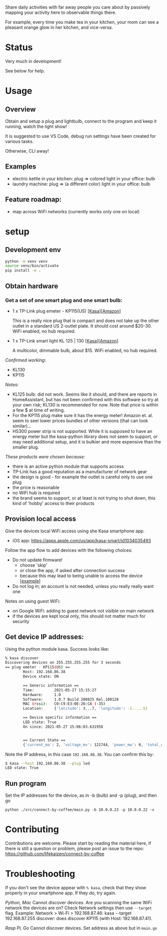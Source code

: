 Share daily activities with far away people you care about
by passively mapping your activity here to observable things there.

For example, every time you make tea in your kitchen,
your mom can see a pleasant orange glow in her kitchen,
and vice-versa.

# Status

Very much in development!

See below for help.

# Usage

## Overview

Obtain and setup a plug and lightbulb, connect to the program and keep it running, watch the light show!

It is suggested to use VS Code, debug run settings have been created for various tasks.

Otherwise, CLI away!

## Examples

- electric kettle in your kitchen: plug => colored light in your office: bulb
- laundry machine: plug => (a different color) light in your office: bulb

## Feature roadmap:

- map across WiFi networks (currently works only one on local)

# setup

## Development env

```sh
python -m venv venv
source venv/bin/activate
pip install -e .
```

## Obtain hardware

### Get a set of one smart plug and one smart bulb:

- 1 x TP-Link plug emeter - KP115(US) [[Kasa](https://www.kasasmart.com/us/products/smart-plugs/kasa-smart-plug-slim-energy-monitoring-kp115)][[Amazon](https://www.amazon.com/Kasa-Energy-Monitoring-Smart-Plug/dp/B08LN3C7WK)]

  This is a really nice plug that is compact and does not take up the other outlet in a standard US 2-outlet plate. It should cost around $20-30. WiFi enabled, no hub required.

- 1 x TP-Link smart light KL 125 | 130 [[Kasa](https://www.kasasmart.com/us/products/smart-lighting/kasa-smart-light-bulb-multicolor-kl130)][[Amazon](https://www.amazon.com/gp/product/B07FZ6PLJG/ref=ppx_yo_dt_b_asin_title_o00_s00)]

  A multicolor, dimmable bulb, about $15. WiFi enabled, no hub required.

_Confirmed working_:

- KL130
- KP115

_Notes_:

- KL125 bulb: did not work. Seems like it should, and there are reports in HomeAssistant, but has not been confirmed with this software so try at your own risk; KL130 is recommended for now. Note that price is within a few $ at time of writing.
- For the KP115 plug make sure it has the energy meter! Amazon et. al. seem to seel lower prices bundles of other versions (that can look similar)...
- HS300 power strip is not supported. While it is supposed to have an energy meter but the kasa-python library does not seem to support, or may need additional setup, and it is bulkier and more expensive than the smaller plug.

_These products were chosen because:_

- there is an active python module that supports access
- TP-Link has a good reputation as a manufacturer of network gear
- the design is good - for example the outlet is careful only to use one plug
- the price is reasonable
- no WiFi hub is required
- the brand seems to support, or at least is not trying to shut down, this kind of 'hobby' access to their products

## Provision local access

Give the devices local WiFi access using she Kasa smartphone app.

- iOS app: https://apps.apple.com/us/app/kasa-smart/id1034035493

Follow the app flow to add devices with the following choices:

- Do not update firmware!
  - choose 'skip'
  - or close the app, if asked after connection success
  - because this may lead to being unable to access the device [[example](https://www.reddit.com/r/TPLinkKasa/comments/k26v9l/psa_tp_link_is_shutting_down_local_api_access/)]
- Do not log in; an account is not needed, unless you really really want one

Notes on using guest WiFi:

- on Google WiFi: adding to guest network not visible on main network
- if the devices are kept local only, this should not matter much for security

## Get device IP addresses:

Using the python module kasa. Success looks like:

```sh
% kasa discover
Discovering devices on 255.255.255.255 for 3 seconds
== plug emeter - KP115(US) ==
        Host: 192.168.86.38
        Device state: ON

        == Generic information ==
        Time:         2021-05-27 15:15:27
        Hardware:     1.0
        Software:     1.0.7 Build 200825 Rel.100128
        MAC (rssi):   C0:C9:E3:0E:26:CA (-35)
        Location:     {'latitude': 3...7, 'longitude': -1.....5}

        == Device specific information ==
        LED state: True
        On since: 2021-05-27 15:06:03.631958


        == Current State ==
        {'current_ma': 2, 'voltage_mv': 121744, 'power_mw': 0, 'total_wh': 0, 'err_code': 0}
```

Note the IP address, in this case `192.168.86.38`. You can confirm this by:

```sh
$ kasa --host 192.168.86.38 --plug led
LED state: True
```

## Run program

Set the IP addresses for the device, as in -b (bulb) and -p (plug), and then go

`python ./src/connect-by-coffee/main.py -b 10.0.0.23 -p 10.0.0.22 -v `

# Contributing

Contributions are welcome. Please start by reading the material here, if there is still a question or problem, please post an issue to the repo: https://github.com/lifekaizen/connect-by-coffee

# Troubleshooting

If you don't see the device appear with `% kasa`, check that they show properly in your smartphone app. If they do, try again.

_Python, Mac_
Cannot discover devices. Are you scanning the same WiFi network the devices are on? Check Network settings then use `--target` flag. Example: Network > Wi-Fi > 192.168.87.46: kasa --target 192.168.87.255 discover: does discover KP115 (with Host: 192.168.87.41).

_Rasp Pi, Go_
Cannot discover devices. Set address as above but in `main.go`

